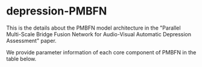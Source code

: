 # depression-PMBFN
This is the details about the PMBFN model architecture in the "Parallel Multi-Scale Bridge Fusion Network for Audio-Visual Automatic Depression Assessment" paper.

We provide parameter information of each core component of PMBFN in the table below.
